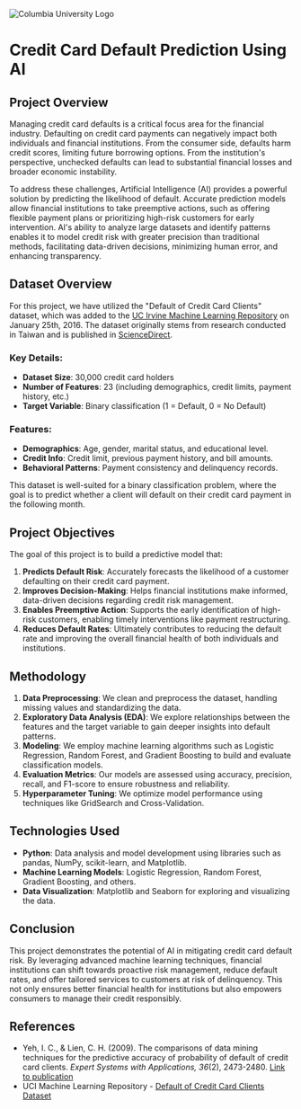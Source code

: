 ![Columbia University Logo](https://uwm.edu/r2d2/wp-content/uploads/sites/438/2020/05/columbia-university-logo.jpg)

# Credit Card Default Prediction Using AI

## Project Overview

Managing credit card defaults is a critical focus area for the financial industry. Defaulting on credit card payments can negatively impact both individuals and financial institutions. From the consumer side, defaults harm credit scores, limiting future borrowing options. From the institution's perspective, unchecked defaults can lead to substantial financial losses and broader economic instability. 

To address these challenges, Artificial Intelligence (AI) provides a powerful solution by predicting the likelihood of default. Accurate prediction models allow financial institutions to take preemptive actions, such as offering flexible payment plans or prioritizing high-risk customers for early intervention. AI's ability to analyze large datasets and identify patterns enables it to model credit risk with greater precision than traditional methods, facilitating data-driven decisions, minimizing human error, and enhancing transparency.

## Dataset Overview

For this project, we have utilized the "Default of Credit Card Clients" dataset, which was added to the [UC Irvine Machine Learning Repository](https://archive.ics.uci.edu/dataset/350/default+of+credit+card+clients) on January 25th, 2016. The dataset originally stems from research conducted in Taiwan and is published in [ScienceDirect](https://www-sciencedirect-com.ezproxy.cul.columbia.edu/science/article/pii/S0957417407006719?fr=RR-2&ref=pdf_download&rr=8d17e87ebd42c33d).

### Key Details:
- **Dataset Size**: 30,000 credit card holders
- **Number of Features**: 23 (including demographics, credit limits, payment history, etc.)
- **Target Variable**: Binary classification (1 = Default, 0 = No Default)

### Features:
- **Demographics**: Age, gender, marital status, and educational level.
- **Credit Info**: Credit limit, previous payment history, and bill amounts.
- **Behavioral Patterns**: Payment consistency and delinquency records.

This dataset is well-suited for a binary classification problem, where the goal is to predict whether a client will default on their credit card payment in the following month.

## Project Objectives

The goal of this project is to build a predictive model that:
1. **Predicts Default Risk**: Accurately forecasts the likelihood of a customer defaulting on their credit card payment.
2. **Improves Decision-Making**: Helps financial institutions make informed, data-driven decisions regarding credit risk management.
3. **Enables Preemptive Action**: Supports the early identification of high-risk customers, enabling timely interventions like payment restructuring.
4. **Reduces Default Rates**: Ultimately contributes to reducing the default rate and improving the overall financial health of both individuals and institutions.

## Methodology

1. **Data Preprocessing**: We clean and preprocess the dataset, handling missing values and standardizing the data.
2. **Exploratory Data Analysis (EDA)**: We explore relationships between the features and the target variable to gain deeper insights into default patterns.
3. **Modeling**: We employ machine learning algorithms such as Logistic Regression, Random Forest, and Gradient Boosting to build and evaluate classification models.
4. **Evaluation Metrics**: Our models are assessed using accuracy, precision, recall, and F1-score to ensure robustness and reliability.
5. **Hyperparameter Tuning**: We optimize model performance using techniques like GridSearch and Cross-Validation.

## Technologies Used

- **Python**: Data analysis and model development using libraries such as pandas, NumPy, scikit-learn, and Matplotlib.
- **Machine Learning Models**: Logistic Regression, Random Forest, Gradient Boosting, and others.
- **Data Visualization**: Matplotlib and Seaborn for exploring and visualizing the data.

## Conclusion

This project demonstrates the potential of AI in mitigating credit card default risk. By leveraging advanced machine learning techniques, financial institutions can shift towards proactive risk management, reduce default rates, and offer tailored services to customers at risk of delinquency. This not only ensures better financial health for institutions but also empowers consumers to manage their credit responsibly.

## References

- Yeh, I. C., & Lien, C. H. (2009). The comparisons of data mining techniques for the predictive accuracy of probability of default of credit card clients. *Expert Systems with Applications, 36*(2), 2473-2480. [Link to publication](https://www-sciencedirect-com.ezproxy.cul.columbia.edu/science/article/pii/S0957417407006719?fr=RR-2&ref=pdf_download&rr=8d17e87ebd42c33d)
- UCI Machine Learning Repository - [Default of Credit Card Clients Dataset](https://archive.ics.uci.edu/dataset/350/default+of+credit+card+clients)
